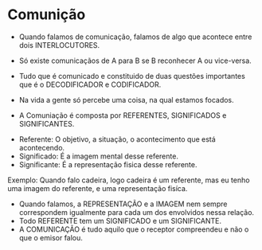 Comunição
===========
- Quando falamos de comunicação, falamos de algo que acontece  entre dois INTERLOCUTORES. 

- Só existe comunicaçãos de A para B se B reconhecer A ou vice-versa.

- Tudo que é comunicado e constituido de duas questões importantes que é o DECODIFICADOR e CODIFICADOR.

- Na vida a gente só percebe uma coisa, na qual estamos focados.

- A Comuniação é composta por REFERENTES, SIGNIFICADOS e SIGNIFICANTES.
 + Referente: O objetivo, a situação, o acontecimento que está acontecendo.
 + Significado: É a imagem mental desse referente.
 + Significante: É a representação fisica desse referente.

 Exemplo:
 Quando falo cadeira, logo cadeira é um referente, mas eu tenho uma imagem do referente, e uma representação fisíca.

- Quando falamos, a REPRESENTAÇÃO e a IMAGEM nem sempre correspondem igualmente para cada um dos envolvidos nessa relação.
- Todo REFERENTE tem um SIGNIFICADO e um SIGNIFICANTE.
- A COMUNICAÇÃO é tudo aquilo que o receptor compreendeu e não o que o emisor falou.  

 
